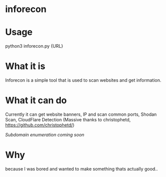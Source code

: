 # inforecon

# Usage
python3 inforecon.py {URL}

# What it is
Inforecon is a simple tool that is used to scan websites and get information.

# What it can do
Currently it can get website banners, IP and scan common ports, Shodan Scan, CloudFlare Detection (Massive thanks to christophetd, https://github.com/christophetd/)

*Subdomain enumeration coming soon*

# Why
because I was bored and wanted to make something thats actually good..
